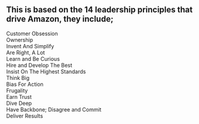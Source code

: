 ## This is based on the 14 leadership principles that drive Amazon, they include;
Customer Obsession  
Ownership  
Invent And Simplify  
Are Right, A Lot  
Learn and Be Curious  
Hire and Develop The Best  
Insist On The Highest Standards  
Think Big  
Bias For Action  
Frugality  
Earn Trust  
Dive Deep  
Have Backbone; Disagree and Commit  
Deliver Results
